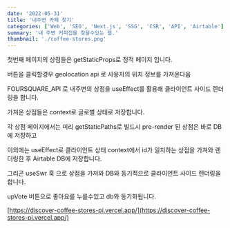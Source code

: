 ```yaml
---
date: '2022-05-31'
title: '내주변 카페 찾기'
categories: ['Web', 'SEO', 'Next.js', 'SSG', 'CSR', 'API', 'Airtable']
summary: '내 주변 커피집을 찾을수있는 웹.'
thumbnail: './coffee-stores.png'
---
```


첫번째 페이지의 상점들은 getStaticProps로 정적 페이지 입니다.

버튼을 클릭할경우 geolocation api 로 사용자의 위치 정보를 가져온다음

FOURSQUARE_API 로 내주변의 상점을 useEffect를 활용해 클라이언트 사이드 렌더링을 합니다.

가져온 상점들은 context로 글로벌 상태로 저장합니다.

각 상점 페이지에서는 미리 getStaticPaths로 빌드시 pre-render 된 상점은 바로 DB에 저장하고

이외에는 useEffect로 클라이언트 상태 context에서 id가 일치하는 상점을 가져와 렌더링한 후 Airtable DB에 저장합니다.

그리곤 useSwr 훅 으로 상점을 가져와 DB와 동기적으로 클라이언트 사이드 렌더링을 합니다.

upVote 버튼으로 좋아요를 누를수있고 db와 동기화됩니다.

[https://discover-coffee-stores-pi.vercel.app/](https://discover-coffee-stores-pi.vercel.app/)
